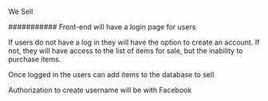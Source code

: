 We Sell

###########
Front-end will have a login page for users

If users do not have a log in they will have the option to create an account. If not, they will have access to the list of items for sale, but the inability to purchase items.

Once logged in the users can add items to the database to sell

Authorization to create username will be with Facebook
